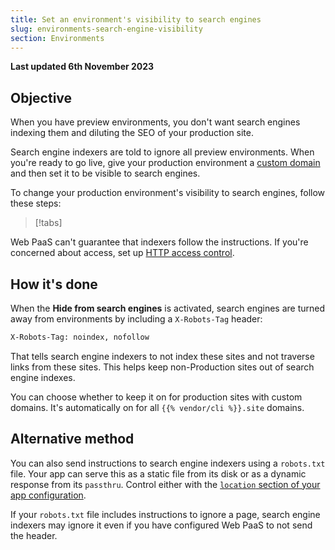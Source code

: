 ```yaml
---
title: Set an environment's visibility to search engines
slug: environments-search-engine-visibility
section: Environments
---
```


**Last updated 6th November 2023**



## Objective  

When you have preview environments,
you don't want search engines indexing them and diluting the SEO of your production site.

Search engine indexers are told to ignore all preview environments.
When you're ready to go live, give your production environment a [custom domain](../domains/steps/_index.md)
and then set it to be visible to search engines.

To change your production environment's visibility to search engines, follow these steps:

> [!tabs]      

Web PaaS can't guarantee that indexers follow the instructions.
If you're concerned about access, set up [HTTP access control](./http-access-control.md).

## How it's done

When the **Hide from search engines** is activated,
search engines are turned away from environments by including a `X-Robots-Tag` header:

```txt
X-Robots-Tag: noindex, nofollow
```

That tells search engine indexers to not index these sites and not traverse links from these sites.
This helps keep non-Production sites out of search engine indexes.

You can choose whether to keep it on for production sites with custom domains.
It's automatically on for all `{{% vendor/cli %}}.site` domains.

## Alternative method

You can also send instructions to search engine indexers using a `robots.txt` file.
Your app can serve this as a static file from its disk or as a dynamic response from its `passthru`.
Control either with the [`location` section of your app configuration](../create-apps/app-reference.md#locations).

If your `robots.txt` file includes instructions to ignore a page,
search engine indexers may ignore it even if you have configured Web PaaS to not send the header.
